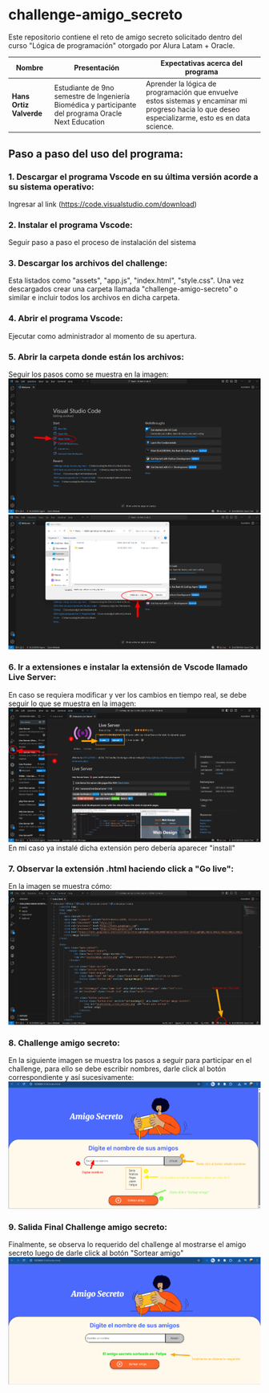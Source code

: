 # challenge-amigo_secreto
Este repositorio contiene el reto de amigo secreto solicitado dentro del curso "Lógica de programación" otorgado por Alura Latam + Oracle.

| Nombre                  | Presentación           | Expectativas acerca del programa                                                                 |
|-------------------------|------------------------|-----------------------------------------------------------------------------------------------|
| **Hans Ortiz Valverde** | Estudiante de 9no semestre de Ingeniería Biomédica y participante del programa Oracle Next Education    | Aprender la lógica de programación que envuelve estos sistemas y encaminar mi progreso hacia lo que deseo especializarme, esto es en data science. |

## Paso a paso del uso del programa:
### 1. Descargar el programa Vscode en su última versión acorde a su sistema operativo:
Ingresar al link (https://code.visualstudio.com/download) 
### 2. Instalar el programa Vscode:
Seguir paso a paso el proceso de instalación del sistema
### 3. Descargar los archivos del challenge:
Esta listados como "assets", "app.js", "index.html", "style.css". Una vez descargados crear una carpeta llamada "challenge-amigo-secreto" o similar e incluir todos los archivos en dicha carpeta.
### 4. Abrir el programa Vscode:
Ejecutar como administrador al momento de su apertura.
### 5. Abrir la carpeta donde están los archivos:
Seguir los pasos como se muestra en la imagen:
![Paso 5](assets/paso5.png)
![Paso 5-1](assets/paso5-1.png)
### 6. Ir a extensiones e instalar la extensión de Vscode llamado Live Server:
En caso se requiera modificar y ver los cambios en tiempo real, se debe seguir lo que se muestra en la imagen:
![Paso 5-0](assets/paso5-0.png)
En mi caso ya instalé dicha extensión pero debería aparecer "install"
### 7. Observar la extensión .html haciendo click a "Go live":
En la imagen se muestra cómo:
![Paso 5-2](assets/paso5-2.png)
### 8. Challenge amigo secreto:
En la siguiente imagen se muestra los pasos a seguir para participar en el challenge, para ello se debe escribir nombres, darle click al botón correspondiente y así sucesivamente:
![Paso 5-3](assets/paso5-3.png)
### 9. Salida Final Challenge amigo secreto:
Finalmente, se observa lo requerido del challenge al mostrarse el amigo secreto luego de darle click al botón "Sortear amigo"
![Paso 5-4](assets/paso5-4.png)
